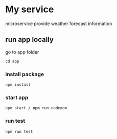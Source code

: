 # My service
microservice provide weather forecast information

## run app locally
go to app folder
```
cd app
```
### install package
```
npm install
```
### start app
```
npm start / npm run nodemon
```
### run test
```
npm run test
```